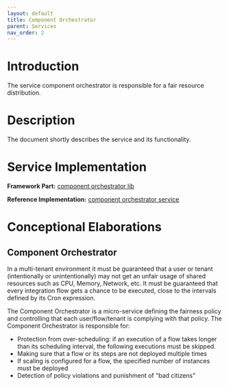 ```yaml
---
layout: default
title: Component Orchestrator
parent: Services
nav_order: 2
---
```



# Introduction

The service component orchestrator is responsible for a fair resource distribution.

# Description

The document shortly describes the service and its functionality.

# Service Implementation

**Framework Part:** [component orchestrator lib](https://github.com/openintegrationhub/openintegrationhub/tree/master/lib/component-orchestrator)

**Reference Implementation:** [component orchestrator service](https://github.com/openintegrationhub/openintegrationhub/tree/master/services/component-orchestrator)

# Conceptional Elaborations

## Component Orchestrator

In a multi-tenant environment it must be guaranteed that a user or tenant
(intentionally or unintentionally) may not get an unfair usage of shared
resources such as CPU, Memory, Network, etc. It must be guaranteed that
every integration flow gets a chance to be executed, close to the intervals
defined by its Cron expression.

The Component Orchestrator is a micro-service defining the fairness policy
and controlling that each user/flow/tenant is complying with that policy.
The Component Orchestrator is responsible for:

* Protection from over-scheduling: if an execution of a flow takes longer than its scheduling interval, the following executions must be skipped.
* Making sure that a flow or its steps are not deployed multiple times
* If scaling is configured for a flow, the specified number of instances must be deployed
* Detection of policy violations and punishment of "bad citizens"
